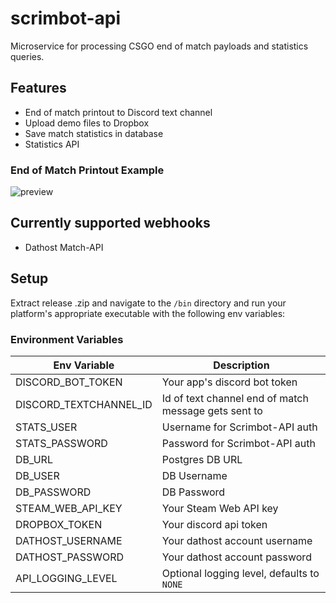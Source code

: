 # scrimbot-api

Microservice for processing CSGO end of match payloads and statistics queries.

## Features

- End of match printout to Discord text channel
- Upload demo files to Dropbox
- Save match statistics in database
- Statistics API

### End of Match Printout Example

![preview](https://i.imgur.com/mYhfN9D.png)

## Currently supported webhooks

- Dathost Match-API

## Setup

Extract release .zip and navigate to the `/bin` directory and run your platform's appropriate executable with the following env variables:

### Environment Variables

|Env Variable|Description|
|---|---|
|DISCORD_BOT_TOKEN| Your app's discord bot token|
|DISCORD_TEXTCHANNEL_ID| Id of text channel end of match message gets sent to|
|STATS_USER| Username for Scrimbot-API auth|
|STATS_PASSWORD| Password for Scrimbot-API auth|
|DB_URL| Postgres DB URL|
|DB_USER| DB Username|
|DB_PASSWORD| DB Password|
|STEAM_WEB_API_KEY| Your Steam Web API key|
|DROPBOX_TOKEN| Your discord api token|
|DATHOST_USERNAME| Your dathost account username|
|DATHOST_PASSWORD| Your dathost account password|
|API_LOGGING_LEVEL| Optional logging level, defaults to `NONE`|

